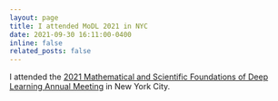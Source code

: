 ```yaml
---
layout: page
title: I attended MoDL 2021 in NYC
date: 2021-09-30 16:11:00-0400
inline: false
related_posts: false
---
```


<!-- _news/Sep21b.md -->
<div class="publications">

I attended the <a href="https://www.simonsfoundation.org/event/mathematical-and-scientific-foundations-of-deep-learning-annual-meeting-2021/">2021 Mathematical and Scientific Foundations of Deep Learning Annual Meeting</a> in New York City.

</div>


